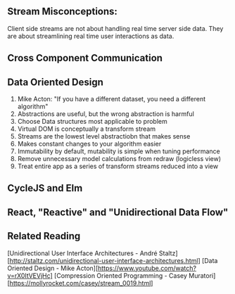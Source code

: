 Stream Misconceptions: 
----------------------

Client side streams are not about handling real time server side data.
They are about streamlining real time user interactions as data.

Cross Component Communication
-----------------------------

Data Oriented Design
--------------------

1. Mike Acton: "If you have a different dataset, you need a different algorithm"
2. Abstractions are useful, but the wrong abstraction is harmful
3. Choose Data structures most applicable to problem
4. Virtual DOM is conceptually a transform stream
5. Streams are the lowest level abstractiobn that makes sense
6. Makes constant changes to your algorithm easier
7. Immutability by default, mutability is simple when tuning performance
8. Remove unnecessary model calculations from redraw (logicless view)
9. Treat entire app as a series of transform streams reduced into a view

CycleJS and Elm 
---------------


React, "Reactive" and "Unidirectional Data Flow"
------------------------------------------------




Related Reading
---------------

[Unidirectional User Interface Architectures - André Staltz][http://staltz.com/unidirectional-user-interface-architectures.html]
[Data Oriented Design - Mike Acton][https://www.youtube.com/watch?v=rX0ItVEVjHc]
[Compression Oriented Programming - Casey Muratori][https://mollyrocket.com/casey/stream_0019.html]

